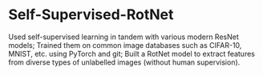 # Self-Supervised-RotNet

Used self-supervised learning in tandem with various modern ResNet models; Trained them on common image databases such as CIFAR-10,
MNIST, etc. using PyTorch and git; Built a RotNet model to extract features from diverse types of unlabelled images (without human supervision).
